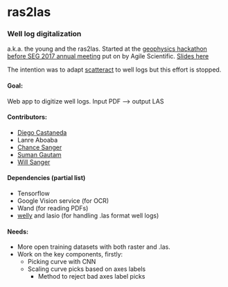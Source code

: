 # ras2las
### Well log digitalization
a.k.a. the young and the ras2las. Started at the [geophysics hackathon before SEG 2017 annual meeting](https://agilescientific.com/events/2017/9/22/geophysics-hackathon)
put on by Agile Scientific. [Slides here](https://docs.google.com/presentation/d/1wCs5e6a0eNdaXZ--Iemo0zXMd5kPOTUDpSpMWiUIE_c/edit?usp=sharing)

The intention was to adapt [scatteract](https://github.com/bloomberg/scatteract) to well logs but this effort is stopped.


#### Goal:
Web app to digitize well logs.
Input PDF --> output LAS

#### Contributors:
+ [Diego Castaneda](https://github.com/dfcastap)
+ Lanre Aboaba
+ [Chance Sanger](https://github.com/chancesang)
+ [Suman Gautam](https://github.com/sgotham)
+ [Will Sanger](https://github.com/willsa14)

#### Dependencies (partial list)
+ Tensorflow
+ Google Vision service (for OCR)
+ Wand (for reading PDFs)
+ [welly](https://github.com/agile-geoscience/welly) and lasio (for handling .las format well logs)

#### Needs:
+ More open training datasets with both raster and .las.
+ Work on the key components, firstly:
  + Picking curve with CNN
  + Scaling curve picks based on axes labels
    + Method to reject bad axes label picks
